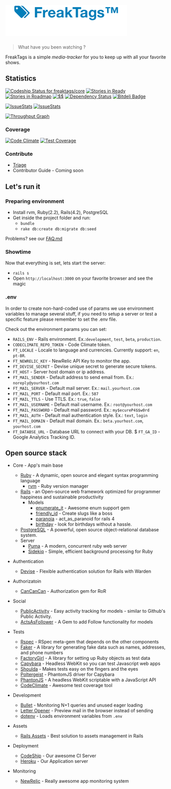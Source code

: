 ![logo](https://raw.githubusercontent.com/FreakTags/core/master/public/assets/images/logo/readme-logo.png)
====
> What have you been watching ?

FreakTags is a simple *media-tracker* for you to keep up with all your favorite shows.

## Statistics
[![Codeship Status for freaktags/core](https://img.shields.io/codeship/55647cb0-2fe7-0132-1216-3ad622bf587e/master.svg?style=flat)](https://codeship.io/projects/39670)
[![Stories in Ready](https://badge.waffle.io/freaktags/core.png?label=ready&title=Ready)](https://waffle.io/freaktags/core)
[![Stories in Roadmap](https://badge.waffle.io/freaktags/core.png?label=roadmap&title=Roadmap)](https://waffle.io/freaktags/core)
[![$$](http://img.shields.io/gratipay/marceloboeira.svg?style=flat)](https://gratipay.com/marceloboeira/)
[![Dependency Status](https://gemnasium.com/freaktags/core.svg)](https://gemnasium.com/freaktags/core)
[![Bitdeli Badge](https://d2weczhvl823v0.cloudfront.net/FreakTags/core/trend.png)](https://bitdeli.com/free "Bitdeli Badge")

[![IssueStats](http://issuestats.com/github/freaktags/core/badge/pr?style=flat)](http://issuestats.com/github/freaktags/core "IssueStats")
[![IssueStats](http://issuestats.com/github/freaktags/core/badge/issue?style=flat)](http://issuestats.com/github/freaktags/core "IssueStats")


[![Throughput Graph](https://graphs.waffle.io/freaktags/core/throughput.svg)](https://waffle.io/freaktags/core/metrics)

### Coverage

[![Code Climate](https://codeclimate.com/github/freaktags/core/badges/gpa.svg)](https://codeclimate.com/github/freaktags/core)
[![Test Coverage](https://codeclimate.com/github/freaktags/core/badges/coverage.svg)](https://codeclimate.com/github/freaktags/core)

### Contribute

* [Triage](http://www.codetriage.com/freaktags/core)
* Contributor Guide - Coming soon

## Let's run it

### Preparing environment

* Install rvm, Ruby(2.2), Rails(4.2), PostgreSQL
* Get inside the project folder and run:
  * `bundle`
  * `rake db:create db:migrate db:seed`

Problems? see our [FAQ.md](https://github.com/freaktags/core/blob/master/FAQ.md)

### Showtime

Now that everything is set, lets start the server:

  * `rails s`
  * Open `http://localhost:3000` on your favorite browser and see the magic


### .env

In order to create non-hard-coded use of params we use environment variables to manage several stuff, if you need to setup a server or test a specific feature please remember to set the .env file.

Check out the environment params you can set:

* `RAILS_ENV` - Rails environment. Ex.:`development`, `test`, `beta`, `production`.
* `CODECLIMATE_REPO_TOKEN` - Code Climate token.
* `FT_LOCALE` - Locale to language and currencies. Currently support: `en`, `pt-BR`.
* `FT_NEWRELIC_KEY` - NewRelic API Key to monitor the app.
* `FT_DEVISE_SECRET` - Devise unique secret to generate secure tokens.
* `FT_HOST` - Server host domain or ip address.
* `FT_MAIL_SENDER` - Default address to send email from. Ex.: `noreply@yourhost.com`
* `FT_MAIL_SERVER` - Default mail server. Ex.: `mail.yourhost.com`
* `FT_MAIL_PORT` - Default mail port. Ex.: `587`
* `FT_MAIL_TTLS` - Use TTLS. Ex.: `true`, `false`
* `FT_MAIL_USERNAME` - Default mail username. Ex.: `root@yourhost.com`
* `FT_MAIL_PASSWORD` - Default mail password. Ex.: `my$ecureP4$$w0rd`
* `FT_MAIL_AUTH` - Default mail authentication style. Ex.: `text`, `login`
* `FT_MAIL_DOMAIN` - Default mail domain. Ex.: `beta.yourhost.com`, `yourhost.com`
* `FT_DATABSE_URL` - Database URL to connect with your DB.
$ `FT_GA_ID` - Google Analytics Tracking ID.


## Open source stack

  * Core - App's main base
    * [Ruby](https://www.ruby-lang.org) - A dynamic, open source and elegant syntax programming language
      * [rvm](http://rvm.io) - Ruby version manager
    * [Rails](http://rubyonrails.org) - an Open-source web framework optimized for programmer happiness and sustainable productivity
      * Models
        * [enumerate_it](https://github.com/cassiomarques/enumerate_it) - Awesome enum support gem
        * [friendly_id](https://github.com/norman/friendly_id) - Create slugs like a boss
        * [paranoia](https://github.com/radar/paranoia) - act_as_paranoid for rails 4
        * [birthday](https://github.com/railslove/birthday) - look for birthdays without a hassle.
    * [PostgreSQL](http://www.postgresql.org) -  A powerful, open source object-relational database system.
    * Server
      * [Puma](http://puma.io) - A modern, concurrent ruby web server
      * [Sidekiq](http://sidekiq.org) - Simple, efficient background processing for Ruby
  * Authentication
    * [Devise](https://github.com/plataformatec/devise) - Flexible authentication solution for Rails with Warden
  * Authorizatoin
    * [CanCanCan](https://github.com/CanCanCommunity/cancancan) - Authorization gem for RoR
  * Social
    * [PublicActivity](https://github.com/pokonski/public_activity) - Easy activity tracking for models - similar to Github's Public Activity.
    * [ActsAsFollower](https://github.com/tcocca/acts_as_follower) - A Gem to add Follow functionality for models

  * Tests
    * [Rspec](https://github.com/rspec/rspec) - RSpec meta-gem that depends on the other components
    * [Faker](https://github.com/stympy/faker) - A library for generating fake data such as names, addresses, and phone numbers
    * [FactoryGirl](https://github.com/thoughtbot/factory_girl) - A library for setting up Ruby objects as test data
    * [Capybara](https://github.com/thoughtbot/capybara-webkit) - Headless WebKit so you can test Javascript web apps
    * [Shoulda](https://github.com/thoughtbot/shoulda) - Makes tests easy on the fingers and the eyes
    * [Poltergeist](https://github.com/teampoltergeist/poltergeist) -  PhantomJS driver for Capybara
    * [PhantonJS](http://phantomjs.org) - A headless WebKit scriptable with a JavaScript API
    * [CodeClimate](http://codeclimate.com) - Awesome test coverage tool
  * Development
    * [Bullet](https://github.com/flyerhzm/bullet) - Monitoring N+1 queries and unused eager loading
    * [Letter Opener](https://github.com/ryanb/letter_opener) - Preview mail in the browser instead of sending
    * [dotenv](https://github.com/bkeepers/dotenv) - Loads environment variables from `.env`
  * Assets
    * [Rails Assets](http://rails-assets.org) - Best solution to assets management in Rails
  * Deployment
    * [CodeShip](http://codeship.io) - Our awesome CI Server
    * [Heroku](http://heroku.com) - Our Application server
  * Monitoring
    * [NewRelic](http://newrelic.com) - Really awesome app monitoring system
